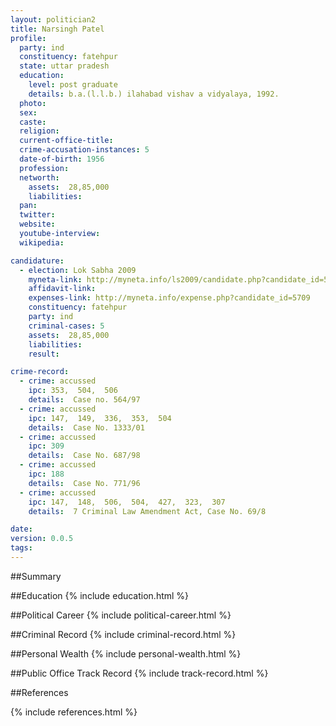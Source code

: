 ```yaml
---
layout: politician2
title: Narsingh Patel
profile: 
  party: ind
  constituency: fatehpur
  state: uttar pradesh
  education: 
    level: post graduate
    details: b.a.(l.l.b.) ilahabad vishav a vidyalaya, 1992.
  photo: 
  sex: 
  caste: 
  religion: 
  current-office-title: 
  crime-accusation-instances: 5
  date-of-birth: 1956
  profession: 
  networth: 
    assets:  28,85,000
    liabilities: 
  pan: 
  twitter: 
  website: 
  youtube-interview: 
  wikipedia: 

candidature: 
  - election: Lok Sabha 2009
    myneta-link: http://myneta.info/ls2009/candidate.php?candidate_id=5709
    affidavit-link: 
    expenses-link: http://myneta.info/expense.php?candidate_id=5709
    constituency: fatehpur 
    party: ind
    criminal-cases: 5
    assets:  28,85,000
    liabilities: 
    result:  

crime-record: 
  - crime: accussed
    ipc: 353,  504,  506
    details:  Case no. 564/97  
  - crime: accussed
    ipc: 147,  149,  336,  353,  504
    details:  Case No. 1333/01  
  - crime: accussed
    ipc: 309
    details:  Case No. 687/98  
  - crime: accussed
    ipc: 188
    details:  Case No. 771/96  
  - crime: accussed
    ipc: 147,  148,  506,  504,  427,  323,  307
    details:  7 Criminal Law Amendment Act, Case No. 69/8  

date: 
version: 0.0.5
tags: 
---
```

##Summary


##Education
{% include education.html %}


##Political Career
{% include political-career.html %}


##Criminal Record
{% include criminal-record.html %}


##Personal Wealth
{% include personal-wealth.html %}


##Public Office Track Record
{% include track-record.html %}


##References


{% include references.html %}